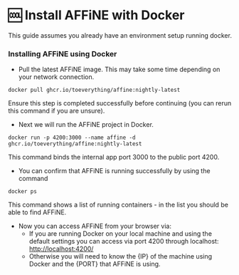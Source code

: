 # 🆒 Install AFFiNE with Docker

This guide assumes you already have an environment setup running docker.

### Installing AFFiNE using Docker

* Pull the latest AFFiNE image. This may take some time depending on your network connection.

```
docker pull ghcr.io/toeverything/affine:nightly-latest
```

Ensure this step is completed successfully before continuing (you can rerun this command if you are unsure).

* Next we will run the AFFiNE project in Docker.

```
docker run -p 4200:3000 --name affine -d ghcr.io/toeverything/affine:nightly-latest
```

This command binds the internal app port 3000 to the public port 4200.

* You can confirm that AFFiNE is running successfully by using the command

```
docker ps
```

This command shows a list of running containers - in the list you should be able to find AFFiNE.

* Now you can access AFFiNE from your browser via:
  * If you are running Docker on your local machine and using the default settings you can access via port 4200 through localhost: [http://localhost:4200/](http://localhost:4200/)
  * Otherwise you will need to know the {IP} of the machine using Docker and the {PORT} that AFFiNE is using.
